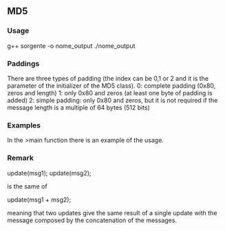 ## MD5
### Usage
g++ sorgente -o nome_output
./nome_output


### Paddings
There are three types of padding (the index can be 0,1 or 2 and it is the parameter of the initializer of the MD5 class).
0: complete padding (0x80, zeros and length)
1: only 0x80 and zeros (at least one byte of padding is added)
2: simple padding: only 0x80 and zeros, but it is not required if the message length is a multiple of 64 bytes (512 bits)

### Examples
In the >main function there is an example of the usage. 

### Remark
update(msg1);
update(msg2);

is the same of 

update(msg1 + msg2);

meaning that two updates give the same result of a single update with the message composed by the concatenation of the messages.
